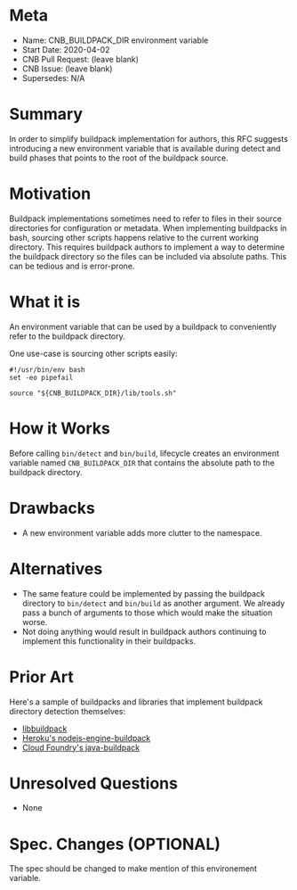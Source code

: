 # Meta
[meta]: #meta
- Name: CNB\_BUILDPACK\_DIR environment variable
- Start Date: 2020-04-02
- CNB Pull Request: (leave blank)
- CNB Issue: (leave blank)
- Supersedes: N/A

# Summary
[summary]: #summary

In order to simplify buildpack implementation for authors, this RFC suggests introducing a new environment variable that is available during detect and build phases that points to the root of the buildpack source.

# Motivation
[motivation]: #motivation

Buildpack implementations sometimes need to refer to files in their source directories for configuration or metadata. When implementing buildpacks in bash, sourcing other scripts happens relative to the current working directory. This requires buildpack authors to implement a way to determine the buildpack directory so the files can be included via absolute paths. This can be tedious and is error-prone.

# What it is
[what-it-is]: #what-it-is

An environment variable that can be used by a buildpack to conveniently refer to the buildpack directory.

One use-case is sourcing other scripts easily:

```
#!/usr/bin/env bash
set -eo pipefail

source "${CNB_BUILDPACK_DIR}/lib/tools.sh"
```

# How it Works
[how-it-works]: #how-it-works

Before calling `bin/detect` and `bin/build`, lifecycle creates an environment variable named `CNB_BUILDPACK_DIR` that contains the absolute path to the buildpack directory.

# Drawbacks
[drawbacks]: #drawbacks

- A new environment variable adds more clutter to the namespace.

# Alternatives
[alternatives]: #alternatives

* The same feature could be implemented by passing the buildpack directory to `bin/detect` and `bin/build` as another argument. We already pass a bunch of arguments to those which would make the situation worse.
* Not doing anything would result in buildpack authors continuing to implement this functionality in their buildpacks.


# Prior Art
[prior-art]: #prior-art

Here's a sample of buildpacks and libraries that implement buildpack directory detection themselves:

* [libbuildpack](https://github.com/buildpacks/libbuildpack/blob/35cf959642b9ebd903d39ba9290eaf57da25c80b/buildpack/buildpack.go#L88-L116)
* [Heroku's nodejs-engine-buildpack](https://github.com/heroku/nodejs-engine-buildpack/blob/b9489c80c3bed6b46491fbee0657eb59a25bb619/bin/detect#L6)
* [Cloud Foundry's java-buildpack](https://github.com/cloudfoundry/java-buildpack/blob/master/bin/compile#L21)


# Unresolved Questions
[unresolved-questions]: #unresolved-questions

- None

# Spec. Changes (OPTIONAL)
[spec-changes]: #spec-changes
The spec should be changed to make mention of this environement variable. 
